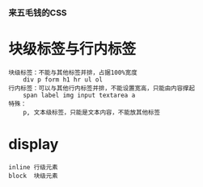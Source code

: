 ### 来五毛钱的CSS
# 块级标签与行内标签
	块级标签：不能与其他标签并排，占据100%宽度
		div p form h1 hr ul ol 
	行内标签：可以与其他行内标签并排，不能设置宽高，只能由内容撑起
		span label img input textarea a
	特殊：
		p, 文本级标签，只能是文本内容，不能放其他标签 

# display
	inline 行级元素
	block  块级元素
	